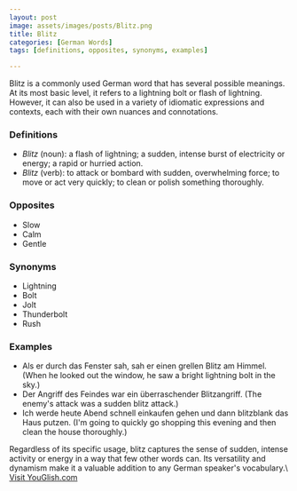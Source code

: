 ```yaml
---
layout: post
image: assets/images/posts/Blitz.png
title: Blitz
categories: [German Words]
tags: [definitions, opposites, synonyms, examples]

---
```


Blitz is a commonly used German word that has several possible meanings. At its most basic level, it refers to a lightning bolt or flash of lightning. However, it can also be used in a variety of idiomatic expressions and contexts, each with their own nuances and connotations. 

### Definitions

- *Blitz* (noun): a flash of lightning; a sudden, intense burst of electricity or energy; a rapid or hurried action.
- *Blitz* (verb): to attack or bombard with sudden, overwhelming force; to move or act very quickly; to clean or polish something thoroughly.

### Opposites

- Slow 
- Calm
- Gentle 

### Synonyms

- Lightning
- Bolt
- Jolt
- Thunderbolt 
- Rush

### Examples

- Als er durch das Fenster sah, sah er einen grellen Blitz am Himmel. (When he looked out the window, he saw a bright lightning bolt in the sky.)
- Der Angriff des Feindes war ein überraschender Blitzangriff. (The enemy's attack was a sudden blitz attack.)
- Ich werde heute Abend schnell einkaufen gehen und dann blitzblank das Haus putzen. (I'm going to quickly go shopping this evening and then clean the house thoroughly.) 

Regardless of its specific usage, blitz captures the sense of sudden, intense activity or energy in a way that few other words can. Its versatility and dynamism make it a valuable addition to any German speaker's vocabulary.\ <a id="yg-widget-0" class="youglish-widget" data-query="Blitz" data-lang="german" data-components="8412" data-auto-start="0" data-bkg-color="theme_light" data-title="How%20to%20pronounce%20Blitz%20in%20German"  rel="nofollow" href="https://youglish.com">Visit YouGlish.com</a><script async src="https://youglish.com/public/emb/widget.js" charset="utf-8"></script>